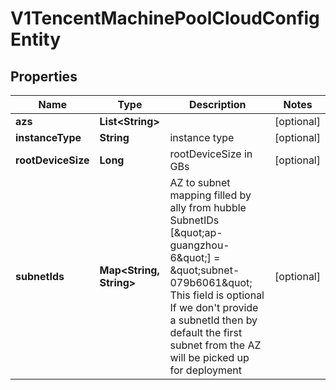# V1TencentMachinePoolCloudConfigEntity

## Properties
Name | Type | Description | Notes
------------ | ------------- | ------------- | -------------
**azs** | **List&lt;String&gt;** |  |  [optional]
**instanceType** | **String** | instance type |  [optional]
**rootDeviceSize** | **Long** | rootDeviceSize in GBs |  [optional]
**subnetIds** | **Map&lt;String, String&gt;** | AZ to subnet mapping filled by ally from hubble SubnetIDs [\&quot;ap-guangzhou-6\&quot;] &#x3D; \&quot;subnet-079b6061\&quot; This field is optional If we don&#x27;t provide a subnetId then by default the first subnet from the AZ will be picked up for deployment |  [optional]
